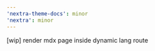```yaml
---
'nextra-theme-docs': minor
'nextra': minor
---
```


[wip] render mdx page inside dynamic lang route
